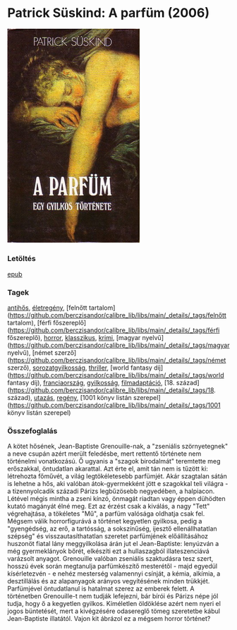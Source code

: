 # <a name="id_408">Patrick Süskind: A parfüm (2006)</a>
<img src="https://github.com/BercziSandor/calibre_lib/raw/main/libs/main/Patrick%20Suskind/A%20parfum%20%28408%29/cover.jpg" alt="cover" width="300"/>

### Letöltés
[epub](https://github.com/BercziSandor/calibre_lib/raw/main/libs/main/Patrick%20Suskind/A%20parfum%20%28408%29/A%20parfum%20-%20Patrick%20Suskind.epub)

### Tagek
[antihős](https://github.com/berczisandor/calibre_lib/libs/main/_details/_tags/antihős), [életregény](https://github.com/berczisandor/calibre_lib/libs/main/_details/_tags/életregény), [felnőtt tartalom](https://github.com/berczisandor/calibre_lib/libs/main/_details/_tags/felnőtt tartalom), [férfi főszereplő](https://github.com/berczisandor/calibre_lib/libs/main/_details/_tags/férfi főszereplő), [horror](https://github.com/berczisandor/calibre_lib/libs/main/_details/_tags/horror), [klasszikus](https://github.com/berczisandor/calibre_lib/libs/main/_details/_tags/klasszikus), [krimi](https://github.com/berczisandor/calibre_lib/libs/main/_details/_tags/krimi), [magyar nyelvű](https://github.com/berczisandor/calibre_lib/libs/main/_details/_tags/magyar nyelvű), [német szerző](https://github.com/berczisandor/calibre_lib/libs/main/_details/_tags/német szerző), [sorozatgyilkosság](https://github.com/berczisandor/calibre_lib/libs/main/_details/_tags/sorozatgyilkosság), [thriller](https://github.com/berczisandor/calibre_lib/libs/main/_details/_tags/thriller), [world fantasy díj](https://github.com/berczisandor/calibre_lib/libs/main/_details/_tags/world fantasy díj), [franciaország](https://github.com/berczisandor/calibre_lib/libs/main/_details/_tags/franciaország), [gyilkosság](https://github.com/berczisandor/calibre_lib/libs/main/_details/_tags/gyilkosság), [filmadaptáció](https://github.com/berczisandor/calibre_lib/libs/main/_details/_tags/filmadaptáció), [18. század](https://github.com/berczisandor/calibre_lib/libs/main/_details/_tags/18. század), [utazás](https://github.com/berczisandor/calibre_lib/libs/main/_details/_tags/utazás), [regény](https://github.com/berczisandor/calibre_lib/libs/main/_details/_tags/regény), [1001 könyv listán szerepel](https://github.com/berczisandor/calibre_lib/libs/main/_details/_tags/1001 könyv listán szerepel)

### Összefoglalás
<div>
<p>A kötet hősének, Jean-Baptiste Grenouille-nak, a "zseniális szörnyetegnek" a neve csupán azért merült feledésbe, mert rettentő története nem történelmi vonatkozású. Ő ugyanis a "szagok birodalmát" teremtette meg erőszakkal, öntudatlan akarattal. Azt érte el, amit tán nem is tűzött ki: létrehozta főművét, a világ legtökéletesebb parfümjét. Akár szagtalan sátán is lehetne a hős, aki valóban átok-gyermekként jött e szagokkal teli világra - a tizennyolcadik századi Párizs legbűzösebb negyedében, a halpiacon. Létével mégis mintha a zseni kínzó, önmagát riadtan vagy éppen dühödten kutató magányát élné meg. Ezt az érzést csak a kiválás, a nagy "Tett" végrehajtása, a tökéletes "Mű", a parfüm valósága oldhatja csak fel. Mégsem válik horrorfigurává a történet kegyetlen gyilkosa, pedig a "gyengédség, az erő, a tartósság, a sokszínűség, ijesztő ellenállhatatlan szépség" és visszautasíthatatlan szeretet parfümjének előállításához huszonöt fiatal lány meggyilkolása árán jut el Jean-Baptiste: lenyúzván a még gyermeklányok bőrét, elkészíti ezt a hullaszagból illateszenciává varázsolt anyagot. Grenouille valóban zseniális szaktudásra tesz szert, hosszú évek során megtanulja parfümkészítő mesterétől - majd egyedül kísérletezvén - e nehéz mesterség valamennyi csínját, a kémia, alkímia, a desztillálás és az alapanyagok arányos vegyítésének minden trükkjét. Parfümjével öntudatlanul is hatalmat szerez az emberek felett. A történetben Grenouille-t nem tudják lefejezni, bár bírói és Párizs népe jól tudja, hogy ő a kegyetlen gyilkos. Kíméletlen öldöklése azért nem nyeri el jogos büntetését, mert a kivégzésére odasereglő tömeg szeretetbe kábul Jean-Baptiste illatától. Vajon kit ábrázol ez a mégsem horror történet?</p></div>



